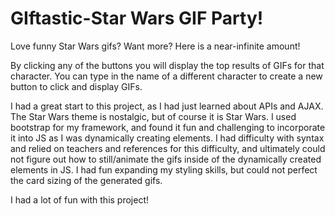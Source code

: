 # GIftastic-Star Wars GIF Party!
Love funny Star Wars gifs?  Want more?  Here is a near-infinite amount!

By clicking any of the buttons you will display the top results of GIFs for that character.  You can type in the name of a different character to create a new button to click and display GIFs.  

I had a great start to this project, as I had just learned about APIs and AJAX.  The Star Wars theme is nostalgic, but of course it is Star Wars.  I used bootstrap for my framework, and found it fun and challenging to incorporate it into JS as I was dynamically creating elements.  I had difficulty with syntax and relied on teachers and references for this difficulty, and ultimately could not figure out how to still/animate the gifs inside of the dynamically created elements in JS.  I had fun expanding my styling skills, but could not perfect the card sizing of the generated gifs. 

I had a lot of fun with this project!
